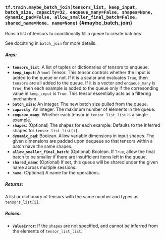 ### `tf.train.maybe_batch_join(tensors_list, keep_input, batch_size, capacity=32, enqueue_many=False, shapes=None, dynamic_pad=False, allow_smaller_final_batch=False, shared_name=None, name=None)` {#maybe_batch_join}

Runs a list of tensors to conditionally fill a queue to create batches.

See docstring in `batch_join` for more details.

##### Args:


*  <b>`tensors_list`</b>: A list of tuples or dictionaries of tensors to enqueue.
*  <b>`keep_input`</b>: A `bool` Tensor.  This tensor controls whether the input is
    added to the queue or not.  If it is a scalar and evaluates `True`, then
    `tensors` are all added to the queue. If it is a vector and `enqueue_many`
    is `True`, then each example is added to the queue only if the
    corresonding value in `keep_input` is `True`. This tensor essentially acts
    as a filtering mechanism.
*  <b>`batch_size`</b>: An integer. The new batch size pulled from the queue.
*  <b>`capacity`</b>: An integer. The maximum number of elements in the queue.
*  <b>`enqueue_many`</b>: Whether each tensor in `tensor_list_list` is a single
    example.
*  <b>`shapes`</b>: (Optional) The shapes for each example.  Defaults to the
    inferred shapes for `tensor_list_list[i]`.
*  <b>`dynamic_pad`</b>: Boolean.  Allow variable dimensions in input shapes.
    The given dimensions are padded upon dequeue so that tensors within a
    batch have the same shapes.
*  <b>`allow_smaller_final_batch`</b>: (Optional) Boolean. If `True`, allow the final
    batch to be smaller if there are insufficient items left in the queue.
*  <b>`shared_name`</b>: (Optional) If set, this queue will be shared under the given
    name across multiple sessions.
*  <b>`name`</b>: (Optional) A name for the operations.

##### Returns:

  A list or dictionary of tensors with the same number and types as
  `tensors_list[i]`.

##### Raises:


*  <b>`ValueError`</b>: If the `shapes` are not specified, and cannot be
    inferred from the elements of `tensor_list_list`.

